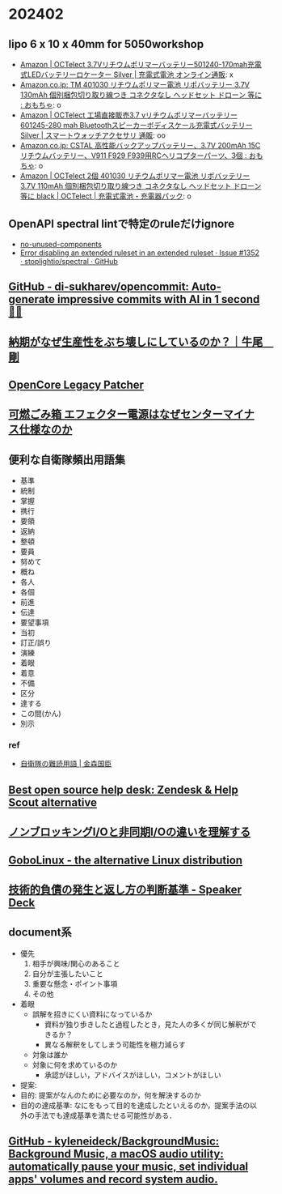 # 202402

## lipo 6 x 10 x 40mm for 5050workshop
- [Amazon | OCTelect 3.7Vリチウムポリマーバッテリー501240-170mah充電式LEDバッテリーロケーター Silver | 充電式電池 オンライン通販](https://www.amazon.co.jp/dp/B083LG1R3G/): x
- [Amazon.co.jp: TM 401030 リチウムポリマー電池 リポバッテリー 3.7V 130mAh 個別梱包切り取り線つき コネクタなし ヘッドセット ドローン 等に : おもちゃ](http://amazon.co.jp/dp/B089S431HK): o
- [Amazon | OCTelect 工場直接販売3.7 vリチウムポリマーバッテリー601245-280 mah Bluetoothスピーカーボディスケール充電式バッテリー Silver | スマートウォッチアクセサリ 通販](https://www.amazon.co.jp/dp/B085RDH8CK/): oo
- [Amazon.co.jp: CSTAL 高性能バックアップバッテリー、3.7V 200mAh 15Cリチウムバッテリー、V911 F929 F939用RCヘリコプターパーツ、3個 : おもちゃ](https://www.amazon.co.jp/dp/B0C4PCMRCN/): o
- [Amazon | OCTelect 2個 401030 リチウムポリマー電池 リポバッテリー 3.7V 110mAh 個別梱包切り取り線つき コネクタなし ヘッドセット ドローン 等に black | OCTelect | 充電式電池・充電器パック](https://www.amazon.co.jp/dp/B09BFCPCN7/): o

## OpenAPI spectral lintで特定のruleだけignore
- [no-unused-components](https://redocly.com/docs/cli/rules/no-unused-components/)
- [Error disabling an extended ruleset in an extended ruleset · Issue #1352 · stoplightio/spectral · GitHub](https://github.com/stoplightio/spectral/issues/1352)

## [GitHub - di-sukharev/opencommit: Auto-generate impressive commits with AI in 1 second 🤯🔫](https://github.com/di-sukharev/opencommit)

## [納期がなぜ生産性をぶち壊しにしているのか？｜牛尾　剛](https://note.com/simplearchitect/n/nda228e2be785)

## [OpenCore Legacy Patcher](https://dortania.github.io/OpenCore-Legacy-Patcher/)

## [可燃ごみ箱 エフェクター電源はなぜセンターマイナス仕様なのか](https://drugscore.blog.fc2.com/blog-entry-333.html)

## 便利な自衛隊頻出用語集
- 基準
- 統制
- 掌握
- 携行
- 要領
- 返納
- 整頓
- 要員
- 努めて
- 概ね
- 各人
- 各個
- 前進
- 伝達
- 要望事項
- 当初
- 訂正/誤り
- 演練
- 着眼
- 着意
- 不備
- 区分
- 達する
- この間(かん)
- 別示

### ref
- [自衛隊の難読用語 | 金森国臣](https://www2b.biglobe.ne.jp/~kanemori/sdf_nandoku.htm)

## [Best open source help desk: Zendesk & Help Scout alternative](https://freescout.net/)

## [ノンブロッキングI/Oと非同期I/Oの違いを理解する](https://blog.takanabe.tokyo/2015/03/%E3%83%8E%E3%83%B3%E3%83%96%E3%83%AD%E3%83%83%E3%82%AD%E3%83%B3%E3%82%B0i/o%E3%81%A8%E9%9D%9E%E5%90%8C%E6%9C%9Fi/o%E3%81%AE%E9%81%95%E3%81%84%E3%82%92%E7%90%86%E8%A7%A3%E3%81%99%E3%82%8B/)

## [GoboLinux - the alternative Linux distribution](https://www.gobolinux.org/)

## [技術的負債の発生と返し方の判断基準 - Speaker Deck](https://speakerdeck.com/mkitahara01985/ji-shu-de-fu-zhai-nofa-sheng-tofan-sifang-nopan-duan-ji-zhun)

## document系
- 優先
  1. 相手が興味/関心のあること
  1. 自分が主張したいこと
  2. 重要な懸念・ポイント事項
  3. その他
- 着眼
  - 誤解を招きにくい資料になっているか
    - 資料が独り歩きしたと過程したとき，見た人の多くが同じ解釈ができるか？
    - 異なる解釈をしてしまう可能性を極力減らす
  - 対象は誰か
  - 対象に何を求めているのか
    - 承認がほしい，アドバイスがほしい，コメントがほしい
- 提案:
- 目的: 提案がなんのために必要なのか，何を解決するのか
- 目的の達成基準: なにをもって目的を達成したといえるのか，提案手法の以外の手法でも達成基準を満たせる可能性がある．

## [GitHub - kyleneideck/BackgroundMusic: Background Music, a macOS audio utility: automatically pause your music, set individual apps' volumes and record system audio.](https://github.com/kyleneideck/BackgroundMusic)
